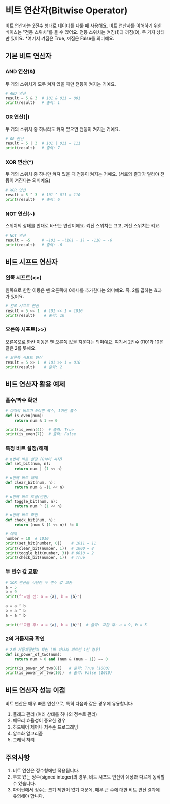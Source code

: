 # 비트 연산자(Bitwise Operator)

비트 연산자는 2진수 형태로 데이터를 다룰 때 사용해요.
비트 연산자를 이해하기 위한 베이스는 "전등 스위치"를 들 수 있어요.
전등 스위치는 켜짐(1)과 꺼짐(0), 두 가지 상태만 있어요.
*여기서 켜짐은 True, 꺼짐은 False를 의미해요.

## 기본 비트 연산자

### AND 연산(&)
두 개의 스위치가 모두 켜져 있을 때만 전등이 켜지는 거예요.

```python
# AND 연산
result = 5 & 3  # 101 & 011 = 001
print(result)   # 출력: 1
```

### OR 연산(|)
두 개의 스위치 중 하나라도 켜져 있으면 전등이 켜지는 거예요.

```python
# OR 연산
result = 5 | 3  # 101 | 011 = 111
print(result)   # 출력: 7
```

### XOR 연산(^)
두 개의 스위치 중 하나만 켜져 있을 때 전등이 켜지는 거예요.
(서로의 결과가 달라야 전등이 켜진다는 의미예요)

```python
# XOR 연산
result = 5 ^ 3  # 101 ^ 011 = 110
print(result)   # 출력: 6
```

### NOT 연산(~)
스위치의 상태를 반대로 바꾸는 연산이에요. 켜진 스위치는 끄고, 꺼진 스위치는 켜요.

```python
# NOT 연산
result = ~5     # ~101 = -(101 + 1) = -110 = -6
print(result)   # 출력: -6
```

## 비트 시프트 연산자

### 왼쪽 시프트(<<)
왼쪽으로 한칸 이동은 맨 오른쪽에 0하나를 추가한다는 의미예요.
즉, 2를 곱하는 효과가 있어요.

```python
# 왼쪽 시프트 연산
result = 5 << 1  # 101 << 1 = 1010
print(result)    # 출력: 10
```

### 오른쪽 시프트(>>)
오른쪽으로 한칸 이동은 맨 오른쪽 값을 지운다는 의미예요.
여기서 2진수 0101과 10은 같은 2를 뜻해요.

```python
# 오른쪽 시프트 연산
result = 5 >> 1  # 101 >> 1 = 010
print(result)    # 출력: 2
```

## 비트 연산자 활용 예제

### 홀수/짝수 확인

```python
# 마지막 비트가 0이면 짝수, 1이면 홀수
def is_even(num):
    return num & 1 == 0

print(is_even(4))  # 출력: True
print(is_even(7))  # 출력: False
```

### 특정 비트 설정/해제

```python
# n번째 비트 설정 (0부터 시작)
def set_bit(num, n):
    return num | (1 << n)

# n번째 비트 해제
def clear_bit(num, n):
    return num & ~(1 << n)

# n번째 비트 토글(반전)
def toggle_bit(num, n):
    return num ^ (1 << n)

# n번째 비트 확인
def check_bit(num, n):
    return (num & (1 << n)) != 0

# 예제
number = 10  # 1010
print(set_bit(number, 0))    # 1011 = 11
print(clear_bit(number, 1))  # 1000 = 8
print(toggle_bit(number, 3)) # 0010 = 2
print(check_bit(number, 1))  # True
```

### 두 변수 값 교환

```python
# XOR 연산을 사용한 두 변수 값 교환
a = 5
b = 9
print(f"교환 전: a = {a}, b = {b}")

a = a ^ b
b = a ^ b
a = a ^ b

print(f"교환 후: a = {a}, b = {b}")  # 출력: 교환 후: a = 9, b = 5
```

### 2의 거듭제곱 확인

```python
# 2의 거듭제곱인지 확인 (딱 하나의 비트만 1인 경우)
def is_power_of_two(num):
    return num > 0 and (num & (num - 1)) == 0

print(is_power_of_two(8))   # 출력: True (1000)
print(is_power_of_two(10))  # 출력: False (1010)
```

## 비트 연산자 성능 이점

비트 연산은 매우 빠른 연산으로, 특히 다음과 같은 경우에 유용합니다:

1. 플래그 관리 (여러 상태를 하나의 정수로 관리)
2. 메모리 효율성이 중요한 경우
3. 하드웨어 제어나 저수준 프로그래밍
4. 암호화 알고리즘
5. 그래픽 처리

## 주의사항

1. 비트 연산은 정수형에만 적용됩니다.
2. 부호 있는 정수(signed integer)의 경우, 비트 시프트 연산이 예상과 다르게 동작할 수 있습니다.
3. 파이썬에서 정수는 크기 제한이 없기 때문에, 매우 큰 수에 대한 비트 연산 결과에 유의해야 합니다.
